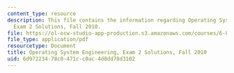 ```yaml
---
content_type: resource
description: This file contains the information regarding Operating System Engineering,
  Exam 2 Solutions, Fall 2010.
file: https://ol-ocw-studio-app-production.s3.amazonaws.com/courses/6-828-operating-system-engineering-fall-2012/6d97223478c0471cc0ac4d8dd78d3102_MIT6_828F12_q10_2_sol.pdf
file_type: application/pdf
resourcetype: Document
title: Operating System Engineering, Exam 2 Solutions, Fall 2010
uid: 6d972234-78c0-471c-c0ac-4d8dd78d3102
---
```

